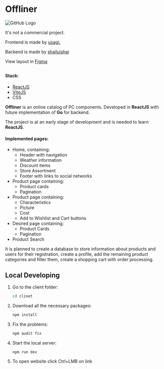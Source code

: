 # Offliner

![GitHub Logo](https://github.com/user-attachments/assets/e793e28a-3351-4605-9a29-47e11d726b4b)

It's not a commercial project.

Frontend is made by [usagi.](https://github.com/usagi-dead)

Backend is made by [shailuishai](https://github.com/shailuishai)

View layout in [Figma](https://www.figma.com/design/uphs47zeE4f9aRiy2vWNT2/Offliner?node-id=0-1&t=EPzOXTi8MTe644zu-1)

##

#### Stack:

- [ReactJS](https://react.dev/)
- [ViteJS](https://vitejs.dev/)
- CSS

**Offliner** is an online catalog of PC components. Developed in **ReactJS** with future implementation of **Go** for backend. 

The project is at an early stage of development and is needed to learn **ReactJS**. 

#### Implemented pages:
- Home, containing:
  - Header with navigation
  - Weather information
  - Discount items
  - Store Assortment 
  - Footer with links to social networks
- Product page containing:
  - Product cards
  - Pagination
- Product page containing:
  - Characteristics
  - Picture 
  - Cost
  - Add to Wishlist and Cart buttons
- Desired page containing:
  - Product Cards
  - Pagination
- Product Search

It is planned to create a database to store information about products and users for their registration, create a profile, add the remaining product categories and filter them, create a shopping cart with order processing.

## Local Developing

1. Go to the client folder:
   ```bash
   cd clinet
   ```
   
2. Download all the necessary packages:
   ```bash
   npm install
   ```
   
3. Fix the problems:
   ```bash
   npm audit fix
   ```
   
4. Start the local server:
   ```bash
   npm run dev
   ```

5. To open website click Ctrl+LMB on link
